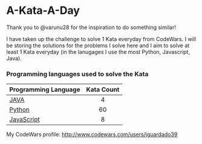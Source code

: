 # A-Kata-A-Day

Thank you to @varunu28 for the inspiration to do something similar!

I have taken up the challenge to solve 1 Kata everyday from CodeWars. I will be storing the solutions for the problems I solve here and I aim to solve at least 1 Kata everyday (in the lanugages I use the most Python, Javascript, Java).

### Programming languages used to solve the Kata


|    Programming Language  |    Kata Count  | 
|----------|:-------------:|
| [JAVA](https://github.com/jguardado39/A-Kata-A-Day/tree/master/Java) | 4 | 
| [Python](https://github.com/jguardado39/A-Kata-A-Day/tree/master/Python) | 60 | 
| [JavaScript](https://github.com/jguardado39/A-Kata-A-Day/tree/master/JavaScript) | 8 | 

My CodeWars profile: http://www.codewars.com/users/jguardado39
